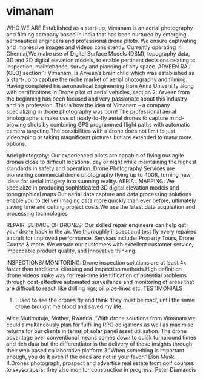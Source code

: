 # vimanam

WHO WE ARE
Established as a start-up, Vimanam is an aerial photography and filming company based in India that has been nurtured by emerging aeronautical engineers and professional drone pilots. We ensure captivating and impressive images and videos consistently. Currently operating in Chennai,We make use of Digital Surface Models (DSM), topography data, 3D and 2D digital elevation models, to enable pertinent decisions relating to inspection, maintenance, survey and planning of any space.
ARVEEN RAJ (CEO)
section 1:
Vimanam, is Arveen’s brain child which was established as a start-up to capture the niche market of aerial photography and filming. Having completed his aeronautical Engineering from Anna University along with certifications in Drone pilot of aerial vehicles, 
section 2:
Arveen from the beginning has been focused and very passionate about this industry and his profession. This is how the idea of Vimanam – a company specializing in drone photography was born!
The professional aerial photographers make use of ready-to-fly aerial drones to capture mind-blowing shots by combining GPS programmed flight paths with automatic camera targeting.The possibilities with a drone does not limit to just videotaping or taking magnificent pictures but are extended to many more options. 

Ariel photograhy:
Our experienced pilots are capable of flying our agile drones close to difficult locations, day or night while maintaining the highest standards in safety and operation. Drone Photography Services are pioneering commercial drone photography flying up to 400ft, turning new ideas for aerial imagery into stunning reality.
AERIAL MAPPING:
We specialize in producing sophisticated 3D digital elevation models and topographical maps.Our aerial data capture and data processing solutions enable you to deliver imaging data more quickly than ever before, ultimately saving time and cutting project costs.We use the latest data acquisition and processing technologies

REPAIR, SERVICE OF DRONES:
Our skilled repair engineers can help get your drone back in the air. We thoroughly inspect and test fly every repaired aircraft for improved performance. Services include: Property Tours, Drone Course & more. We ensure our customers with excellent customer service, impeccable product quality, and innovative thinking.

INSPECTIONS/ MONITORING:
Drone inspection solutions are at least 4x faster than traditional climbing and inspection methods.High definition drone videos make way for real-time identification of potential problems through cost-effective automated surveillance and monitoring of areas that are difficult to reach like drilling rigs, oil pipe-lines etc.
TESTIMONIALS
1. I used to see the drones fly and think ‘they must be mad’, until the same drone brought me blood and saved my life.

Alice Mutimutuje, Mother, Rwanda
.“With drone solutions from  Vimanam we could simultaneously plan for
                                    fulfilling
                                    RPO obligations as well as
                                    maximise returns for our clients in terms of solar panel asset utilisation. The
                                    drone
                                    advantage over conventional
                                    means comes down to quick turnaround times and rich data but the differentiator is
                                    the
                                    delivery of these insights
                                    through their web based collaborative platform
3."When something is important enough, you do it even if the odds are not in your favor."
    Elon Musk
 4.Drones photograph, prospect and advertise real estate from golf courses to skyscrapers; they also monitor construction in progress. Peter Diamandis

